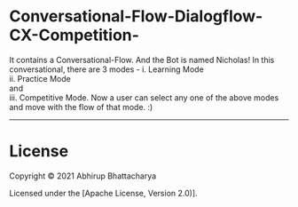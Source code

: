 # Conversational-Flow-Dialogflow-CX-Competition-
It contains a Conversational-Flow. And the Bot is named Nicholas!
In this conversational, there are 3 modes - 
i. Learning Mode  
ii. Practice Mode   
      and   
iii. Competitive Mode. 
Now a user can select any one of the above modes and move with the flow of that mode. :) 

---

# License
Copyright © 2021 Abhirup Bhattacharya

Licensed under the [Apache License, Version 2.0)].
